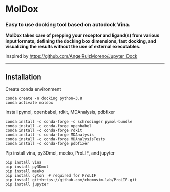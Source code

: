 # MolDox
### Easy to use docking tool based on autodock Vina.
**MolDox takes care of prepping your receptor and ligand(s) from various input formats, defining the 
docking box dimensions, fast docking, and visualizing the results without the use of external executables.**


Inspired by https://github.com/AngelRuizMoreno/Jupyter_Dock

***

## Installation
Create conda environment
```
conda create -n docking python=3.8
conda activate moldox
```
Install pymol, openbabel, rdkit, MDAnalysis, pdbfixer
```
conda install -c conda-forge -c schrodinger pymol-bundle
conda install -c conda-forge openbabel
conda install -c conda-forge rdkit
conda install -c conda-forge MDAnalysis
conda install -c conda-forge MDAnalysisTests
conda install -c conda-forge pdbfixer
```
Pip install vina, py3Dmol, meeko, ProLIF, and jupyter
```
pip install vina
pip install py3Dmol
pip install meeko
pip install cyton  # required for ProLIF
pip install git+https://github.com/chemosim-lab/ProLIF.git
pip install jupyter
```





